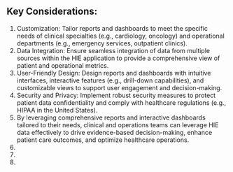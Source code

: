 ## Key Considerations:
1.  Customization: Tailor reports and dashboards to meet the specific needs of clinical specialties (e.g., cardiology, oncology) and operational departments (e.g., emergency services, outpatient clinics).
1.  Data Integration: Ensure seamless integration of data from multiple sources within the HIE application to provide a comprehensive view of patient and operational metrics.
1.  User-Friendly Design: Design reports and dashboards with intuitive interfaces, interactive features (e.g., drill-down capabilities), and customizable views to support user engagement and decision-making.
1.  Security and Privacy: Implement robust security measures to protect patient data confidentiality and comply with healthcare regulations (e.g., HIPAA in the United States).
1.  By leveraging comprehensive reports and interactive dashboards tailored to their needs, clinical and operations teams can leverage HIE data effectively to drive evidence-based decision-making, enhance patient care outcomes, and optimize healthcare operations.
1.  
1.  
1.  